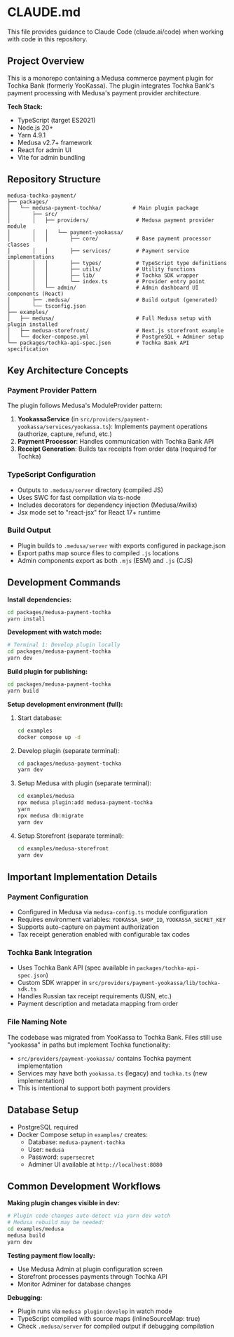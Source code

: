 # CLAUDE.md

This file provides guidance to Claude Code (claude.ai/code) when working with code in this repository.

## Project Overview

This is a monorepo containing a Medusa commerce payment plugin for Tochka Bank (formerly YooKassa). The plugin integrates Tochka Bank's payment processing with Medusa's payment provider architecture.

**Tech Stack:**
- TypeScript (target ES2021)
- Node.js 20+
- Yarn 4.9.1
- Medusa v2.7+ framework
- React for admin UI
- Vite for admin bundling

## Repository Structure

```
medusa-tochka-payment/
├── packages/
│   └── medusa-payment-tochka/          # Main plugin package
│       ├── src/
│       │   ├── providers/               # Medusa payment provider module
│       │   │   └── payment-yookassa/
│       │   │       ├── core/            # Base payment processor classes
│       │   │       ├── services/        # Payment service implementations
│       │   │       ├── types/           # TypeScript type definitions
│       │   │       ├── utils/           # Utility functions
│       │   │       ├── lib/             # Tochka SDK wrapper
│       │   │       └── index.ts         # Provider entry point
│       │   └── admin/                   # Admin dashboard UI components (React)
│       ├── .medusa/                     # Build output (generated)
│       └── tsconfig.json
├── examples/
│   ├── medusa/                          # Full Medusa setup with plugin installed
│   ├── medusa-storefront/               # Next.js storefront example
│   └── docker-compose.yml               # PostgreSQL + Adminer setup
└── packages/tochka-api-spec.json        # Tochka Bank API specification
```

## Key Architecture Concepts

### Payment Provider Pattern
The plugin follows Medusa's ModuleProvider pattern:
1. **YookassaService** (in `src/providers/payment-yookassa/services/yookassa.ts`): Implements payment operations (authorize, capture, refund, etc.)
2. **Payment Processor**: Handles communication with Tochka Bank API
3. **Receipt Generation**: Builds tax receipts from order data (required for Tochka)

### TypeScript Configuration
- Outputs to `.medusa/server` directory (compiled JS)
- Uses SWC for fast compilation via ts-node
- Includes decorators for dependency injection (Medusa/Awilix)
- Jsx mode set to "react-jsx" for React 17+ runtime

### Build Output
- Plugin builds to `.medusa/server` with exports configured in package.json
- Export paths map source files to compiled `.js` locations
- Admin components export as both `.mjs` (ESM) and `.js` (CJS)

## Development Commands

**Install dependencies:**
```bash
cd packages/medusa-payment-tochka
yarn install
```

**Development with watch mode:**
```bash
# Terminal 1: Develop plugin locally
cd packages/medusa-payment-tochka
yarn dev
```

**Build plugin for publishing:**
```bash
cd packages/medusa-payment-tochka
yarn build
```

**Setup development environment (full):**
1. Start database:
   ```bash
   cd examples
   docker compose up -d
   ```

2. Develop plugin (separate terminal):
   ```bash
   cd packages/medusa-payment-tochka
   yarn dev
   ```

3. Setup Medusa with plugin (separate terminal):
   ```bash
   cd examples/medusa
   npx medusa plugin:add medusa-payment-tochka
   yarn
   npx medusa db:migrate
   yarn dev
   ```

4. Setup Storefront (separate terminal):
   ```bash
   cd examples/medusa-storefront
   yarn dev
   ```

## Important Implementation Details

### Payment Configuration
- Configured in Medusa via `medusa-config.ts` module configuration
- Requires environment variables: `YOOKASSA_SHOP_ID`, `YOOKASSA_SECRET_KEY`
- Supports auto-capture on payment authorization
- Tax receipt generation enabled with configurable tax codes

### Tochka Bank Integration
- Uses Tochka Bank API (spec available in `packages/tochka-api-spec.json`)
- Custom SDK wrapper in `src/providers/payment-yookassa/lib/tochka-sdk.ts`
- Handles Russian tax receipt requirements (USN, etc.)
- Payment description and metadata mapping from order

### File Naming Note
The codebase was migrated from YooKassa to Tochka Bank. Files still use "yookassa" in paths but implement Tochka functionality:
- `src/providers/payment-yookassa/` contains Tochka payment implementation
- Services may have both `yookassa.ts` (legacy) and `tochka.ts` (new implementation)
- This is intentional to support both payment providers

## Database Setup
- PostgreSQL required
- Docker Compose setup in `examples/` creates:
  - Database: `medusa-payment-tochka`
  - User: `medusa`
  - Password: `supersecret`
  - Adminer UI available at `http://localhost:8080`

## Common Development Workflows

**Making plugin changes visible in dev:**
```bash
# Plugin code changes auto-detect via yarn dev watch
# Medusa rebuild may be needed:
cd examples/medusa
medusa build
yarn dev
```

**Testing payment flow locally:**
- Use Medusa Admin at plugin configuration screen
- Storefront processes payments through Tochka API
- Monitor Adminer for database changes

**Debugging:**
- Plugin runs via `medusa plugin:develop` in watch mode
- TypeScript compiled with source maps (inlineSourceMap: true)
- Check `.medusa/server` for compiled output if debugging compilation
